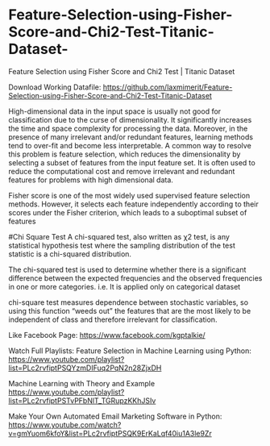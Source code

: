 # Feature-Selection-using-Fisher-Score-and-Chi2-Test-Titanic-Dataset-
Feature Selection using Fisher Score and Chi2 Test | Titanic Dataset 

Download Working Datafile: https://github.com/laxmimerit/Feature-Selection-using-Fisher-Score-and-Chi2-Test-Titanic-Dataset

High-dimensional data in the input space is usually not good for classification due to the curse of dimensionality. It significantly increases the time and space complexity for processing the data. Moreover, in the presence of many irrelevant and/or redundant features, learning methods tend to over-fit and become less interpretable. A common way to resolve this problem is feature selection, which reduces the dimensionality by selecting a subset of features from the input feature set. It is often used to reduce the computational cost and remove irrelevant and redundant features for problems with high dimensional data.

Fisher score is one of the most widely used supervised feature selection methods. However, it selects each feature independently according to their scores under the Fisher criterion, which leads to a suboptimal subset of features

#Chi Square Test
A chi-squared test, also written as χ2 test, is any statistical hypothesis test where the sampling distribution of the test statistic is a chi-squared distribution.

The chi-squared test is used to determine whether there is a significant difference between the expected frequencies and the observed frequencies in one or more categories. i.e. It is applied only on categorical dataset

chi-square test measures dependence between stochastic variables, so using this function “weeds out” the features that are the most likely to be independent of class and therefore irrelevant for classification.

Like Facebook Page: https://www.facebook.com/kgptalkie/

Watch Full Playlists: Feature Selection in Machine Learning using Python: https://www.youtube.com/playlist?list=PLc2rvfiptPSQYzmDIFuq2PqN2n28ZjxDH

Machine Learning with Theory and Example https://www.youtube.com/playlist?list=PLc2rvfiptPSTvPFbNlT_TGRupzKKhJSIv

Make Your Own Automated Email Marketing Software in Python: https://www.youtube.com/watch?v=gmYuom6kfoY&list=PLc2rvfiptPSQK9ErKaLqf40iu1A3le9Zr
